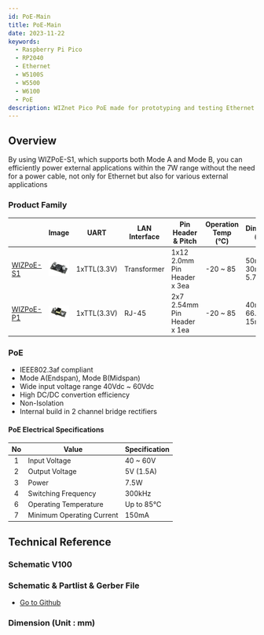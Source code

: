 ```yaml
---
id: PoE-Main
title: PoE-Main
date: 2023-11-22
keywords:
  - Raspberry Pi Pico
  - RP2040
  - Ethernet
  - W5100S
  - W5500
  - W6100
  - PoE
description: WIZnet Pico PoE made for prototyping and testing Ethernet capabilities on Pico
---
```


## Overview

By using WIZPoE-S1, which supports both Mode A and Mode B, you can efficiently power external applications within the 7W range without the need for a power cable, not only for Ethernet but also for various external applications

<!-- <a target="_blank" href={require('/img/osh/PoE/WIZPoE-S1/WIZPoE-S1.png').default}><img src={require('/img/osh/PoE/WIZPoE-S1/WIZPoE-S1.png').default} alt="WIZPoE-S1"/></a> -->

### Product Family
|   | Image | UART | LAN Interface | Pin Header & Pitch | Operation Temp (℃) | Dimension (mm) | Evaluation Board |
| --- | ----- | ---- | ------------- | ------------------ | ------------------- | -------------- | ---------------- |
| [WIZPoE-S1](././Open-Source-Hardware/PoE/WIZPoE-S1.md) | ![WIZPoE-S1](/img/osh/PoE/WIZPoE-S1/WIZPoE-S1.png) | 1xTTL(3.3V) |Transformer|1x12<br />2.0mm<br />Pin Header  x 3ea|-20 ~ 85| 50mm x 30mm x 5.7mm | [WIZ500SR-RP-EVB](WIZ5xxSR-RP-Series/WIZ500SR-RP/datasheet-en.md#wiz500sr-rp-evb-set) |
| [WIZPoE-P1](././Open-Source-Hardware/PoE/WIZPoE-S1.md) | ![WIZPoE-P1](/img/osh/PoE/WIZPoE-S1/WIZPoE-P1.png) | 1xTTL(3.3V) |RJ-45|2x7<br />2.54mm<br />Pin Header<br />x 1ea|-20 ~ 85| 40mm x 66.5mm x 15mm | [WIZ505SR-RP-EVB](WIZ5xxSR-RP-Series/wiz505sr-rp-evb-en.md) |

### PoE

- IEEE802.3af compliant
- Mode A(Endspan), Mode B(Midspan)
- Wide input voltage range 40Vdc ~ 60Vdc
- High DC/DC convertion efficiency
- Non-Isolation
- Internal build in 2 channel bridge rectifiers

#### PoE Electrical Specifications

|  No   | Value                 | Specification  |
| :---: | --------------------- | -------------- |
|   1   | Input Voltage         | 40 ~ 60V       |
|   2   | Output Voltage        | 5V (1.5A)      |
|   3   | Power                 | 7.5W           |
|   4   | Switching Frequency   | 300kHz         |
|   6   | Operating Temperature | Up to 85℃     |
|   7   | Minimum Operating Current | 150mA      |


## Technical Reference

### Schematic V100

<!-- <a target="_blank" href={require('/img/osh/WIZnet_Pico_PoE/Sch_WIZnet_Pico_PoE_FIN_1.png').default}><img src={require('/img/osh/WIZnet_Pico_PoE/Sch_WIZnet_Pico_PoE_FIN_1.png').default} alt="Sch_WIZnet_Pico_PoE_FIN_1"/></a>
- <a href="/img/osh/WIZnet_Pico_PoE/Sch_WIZnet_Pico_PoE_FIN.pdf" target="_blank">Sch_WIZnet_Pico_PoE_FIN</a> -->

### Schematic & Partlist & Gerber File

- [Go to Github](https://github.com/Wiznet/Hardware-Files-of-WIZnet/tree/master/08_OSHW/WIZnet%20Pico%20PoE)

### Dimension (Unit : mm)

<!-- <a target="_blank" href={require('/img/osh/WIZnet_Pico_PoE/Dimension.png').default}><img src={require('/img/osh/WIZnet_Pico_PoE/Dimension.png').default} alt="Dimension"/></a> -->




